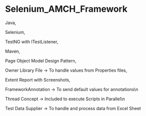 # Selenium_AMCH_Framework

Java,

Selenium,

TestNG with ITestListener,

Maven,

Page Object Model Design Pattern,

Owner Library File -> To handle values from Properties files,

Extent Report with Screenshots,

FrameworkAnnotation -> To send default values for annotations\n

Thread Concept -> Included to execute Scripts in Parallel\n

Test Data Supplier -> To handle and process data from Excel Sheet

